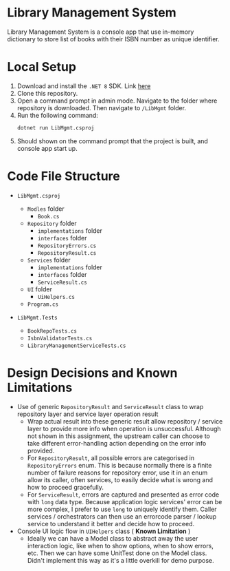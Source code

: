 # Library Management System
Library Management System is a console app that use in-memory dictionary to store list of books with their ISBN number as unique identifier.

# Local Setup
1. Download and install the `.NET 8` SDK. Link [here](https://dotnet.microsoft.com/download/dotnet/8.0)
2. Clone this repository.
3. Open a command prompt in admin mode.  Navigate to the folder where repository is downloaded. Then navigate to `/LibMgmt` folder.
4. Run the following command:
   ```bash
   dotnet run LibMgmt.csproj
   ```
5. Should shown on the command prompt that the project is built, and console app start up.

# Code File Structure
* `LibMgmt.csproj`
   * `Modles` folder 
        * `Book.cs`
   * `Repository` folder 
        * `implementations` folder
        * `interfaces` folder
        * `RepositoryErrors.cs`
        * `RepositoryResult.cs`
   * `Services` folder 
        * `implementations` folder
        * `interfaces` folder
        * `ServiceResult.cs`
   * `UI` folder 
        * `UiHelpers.cs`
    * `Program.cs`

* `LibMgmt.Tests`
    * `BookRepoTests.cs`
    * `IsbnValidatorTests.cs`
    * `LibraryManagementServiceTests.cs`

# Design Decisions and Known Limitations
* Use of generic `RepositoryResult` and `ServiceResult` class to wrap repository layer and service layer operation result
    * Wrap actual result into these generic result allow repository / service layer to provide more info when operation is unsuccessful.  Although not shown in this assignment, the upstream caller can choose to take different error-handling action depending on the error info provided.
    * For `RepositoryResult`, all possible errors are categorised in `RepositoryErrors` enum.  This is because normally there is a finite number of failure reasons for repository error, use it in an enum allow its caller, often services, to easily decide what is wrong and how to proceed gracefully.
    * For `ServiceResult`, errors are captured and presented as error code with `long` data type. Because application logic services' error can be more complex, I prefer to use `long` to uniquely identify them.  Caller services / orchestrators can then use an errorcode parser / lookup service to understand it better and decide how to proceed.
* Console UI logic flow in `UIHelpers` class ( **Known Limitation** )
    * Ideally we can have a Model class to abstract away the user interaction logic, like when to show options, when to show errors, etc.  Then we can have some UnitTest done on the Model class.  Didn't implement this way as it's a little overkill for demo purpose.